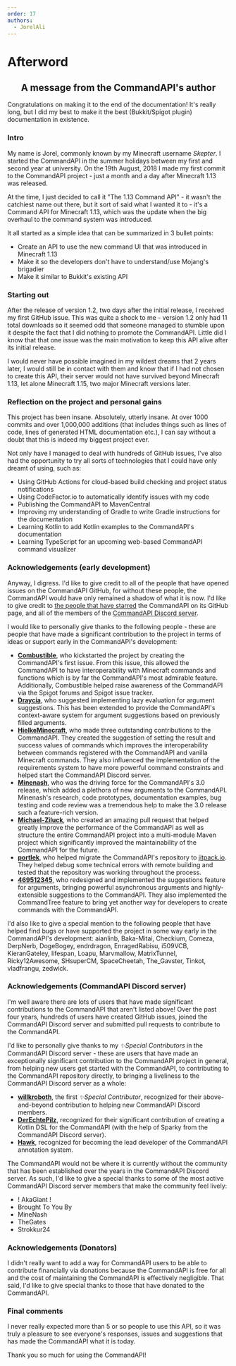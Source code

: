 ```yaml
---
order: 17
authors:
  - JorelAli
---
```


# Afterword

<div style="text-align: center;">

## A message from the CommandAPI's author

</div>

Congratulations on making it to the end of the documentation! It's really long, but I did my best to make it the best (Bukkit/Spigot plugin) documentation in existence.

### Intro

My name is Jorel, commonly known by my Minecraft username _Skepter_. I started the CommandAPI in the summer holidays between my first and second year at university. On the 19th August, 2018 I made my first commit to the CommandAPI project - just a month and a day after Minecraft 1.13 was released.

At the time, I just decided to call it "The 1.13 Command API" - it wasn't the catchiest name out there, but it sort of said what I wanted it to - it's a Command API for Minecraft 1.13, which was the update when the big overhaul to the command system was introduced.

It all started as a simple idea that can be summarized in 3 bullet points:

- Create an API to use the new command UI that was introduced in Minecraft 1.13
- Make it so the developers don't have to understand/use Mojang's brigadier
- Make it similar to Bukkit's existing API

### Starting out

After the release of version 1.2, two days after the initial release, I received my first GitHub issue. This was quite a shock to me - version 1.2 only had 11 total downloads so it seemed odd that someone managed to stumble upon it despite the fact that I did nothing to promote the CommandAPI. Little did I know that that one issue was the main motivation to keep this API alive after its initial release.

I would never have possible imagined in my wildest dreams that 2 years later, I would still be in contact with them and know that if I had not chosen to create this API, their server would not have survived beyond Minecraft 1.13, let alone Minecraft 1.15, two major Minecraft versions later.

### Reflection on the project and personal gains

This project has been insane. Absolutely, utterly insane. At over 1000 commits and over 1,000,000 additions (that includes things such as lines of code, lines of generated HTML documentation etc.), I can say without a doubt that this is indeed my biggest project ever.

Not only have I managed to deal with hundreds of GitHub issues, I've also had the opportunity to try all sorts of technologies that I could have only dreamt of using, such as:

- Using GitHub Actions for cloud-based build checking and project status notifications
- Using CodeFactor.io to automatically identify issues with my code
- Publishing the CommandAPI to MavenCentral
- Improving my understanding of Gradle to write Gradle instructions for the documentation
- Learning Kotlin to add Kotlin examples to the CommandAPI's documentation
- Learning TypeScript for an upcoming web-based CommandAPI command visualizer

### Acknowledgements (early development)

Anyway, I digress. I'd like to give credit to all of the people that have opened issues on the CommandAPI GitHub, for without these people, the CommandAPI would have only remained a shadow of what it is now. I'd like to give credit to [the people that have starred](https://github.com/CommandAPI/CommandAPI/stargazers) the CommandAPI on its GitHub page, and all of the members of the [CommandAPI Discord server](https://discord.com/invite/G4SzSxZ).

I would like to personally give thanks to the following people - these are people that have made a significant contribution to the project in terms of ideas or support early in the CommandAPI's development:

- **[Combustible](https://github.com/Combustible)**, who kickstarted the project by creating the CommandAPI's first issue. From this issue, this allowed the CommandAPI to have interoperability with Minecraft commands and functions which is by far the CommandAPI's most admirable feature. Additionally, Combustible helped raise awareness of the CommandAPI via the Spigot forums and Spigot issue tracker.
- **[Draycia](https://github.com/Draycia)**, who suggested implementing lazy evaluation for argument suggestions. This has been extended to provide the CommandAPI's context-aware system for argument suggestions based on previously filled arguments.
- **[HielkeMinecraft](https://github.com/HielkeMinecraft)**, who made three outstanding contributions to the CommandAPI. They created the suggestion of setting the result and success values of commands which improves the interoperability between commands registered with the CommandAPI and vanilla Minecraft commands. They also influenced the implementation of the requirements system to have more powerful command constraints and helped start the CommandAPI Discord server.
- **[Minenash](https://github.com/Minenash)**, who was the driving force for the CommandAPI's 3.0 release, which added a plethora of new arguments to the CommandAPI. Minenash's research, code prototypes, documentation examples, bug testing and code review was a tremendous help to make the 3.0 release such a feature-rich version.
- **[Michael-Ziluck](https://github.com/Michael-Ziluck)**, who created an amazing pull request that helped greatly improve the performance of the CommandAPI as well as structure the entire CommandAPI project into a multi-module Maven project which significantly improved the maintainability of the CommandAPI for the future.
- **[portlek](https://github.com/portlek)**, who helped migrate the CommandAPI's repository to [jitpack.io](https://jitpack.io/#dev.jorel/CommandAPI). They helped debug some technical errors with remote building and tested that the repository was working throughout the process.
- **[469512345](https://github.com/469512345)**, who redesigned and implemented the suggestions feature for arguments, bringing powerful asynchronous arguments and highly-extensible suggestions to the CommandAPI.  They also implemented the CommandTree feature to bring yet another way for developers to create commands with the CommandAPI.

I'd also like to give a special mention to the following people that have helped find bugs or have supported the project in some way early in the CommandAPI's development: aianlinb, Baka-Mitai, Checkium, Comeza, DerpNerb, DogeBogey, endrdragon, EnragedRabisu, i509VCB, KieranGateley, lifespan, Loapu, Marvmallow, MatrixTunnel, Ricky12Awesome, SHsuperCM, SpaceCheetah, The_Gavster, Tinkot, vladfrangu, zedwick.

### Acknowledgements (CommandAPI Discord server)

I'm well aware there are lots of users that have made significant contributions to the CommandAPI that aren't listed above! Over the past four years, hundreds of users have created GitHub issues, joined the CommandAPI Discord server and submitted pull requests to contribute to the CommandAPI.

I'd like to personally give thanks to my _✨Special Contributors_ in the CommandAPI Discord server - these are users that have made an exceptionally significant contribution to the CommandAPI project in general, from helping new users get started with the CommandAPI, to contributing to the CommandAPI repository directly, to bringing a liveliness to the CommandAPI Discord server as a whole:

- **[willkroboth](https://github.com/willkroboth)**, the first _✨Special Contributor_, recognized for their above-and-beyond contribution to helping new CommandAPI Discord members.
- **[DerEchtePilz](https://github.com/DerEchtePilz)**, recognized for their significant contribution of creating a Kotlin DSL for the CommandAPI (with the help of Sparky from the CommandAPI Discord server).
- **[Hawk](https://github.com/XHawk87)**, recognized for becoming the lead developer of the CommandAPI annotation system.

The CommandAPI would not be where it is currently without the community that has been established over the years in the CommandAPI Discord server. As such, I'd like to give a special thanks to some of the most active CommandAPI Discord server members that make the community feel lively:

- ! AkaGiant !
- Brought To You By
- MineNash
- TheGates
- Strokkur24

### Acknowledgements (Donators)

I didn't really want to add a way for CommandAPI users to be able to contribute financially via donations because the CommandAPI is free for all and the cost of maintaining the CommandAPI is effectively negligible. That said, I'd like to give special thanks to those that have donated to the CommandAPI.

### Final comments

I never really expected more than 5 or so people to use this API, so it was truly a pleasure to see everyone's responses, issues and suggestions that has made the CommandAPI what it is today.

Thank you so much for using the CommandAPI!